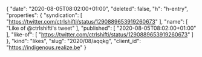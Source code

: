 {
  "date": "2020-08-05T08:02:00+01:00",
  "deleted": false,
  "h": "h-entry",
  "properties": {
    "syndication": [
      "https://twitter.com/ctrlshifti/status/1290889653919260673"
    ],
    "name": [
      "Like of @ctrlshifti's tweet"
    ],
    "published": [
      "2020-08-05T08:02:00+01:00"
    ],
    "like-of": [
      "https://twitter.com/ctrlshifti/status/1290889653919260673"
    ]
  },
  "kind": "likes",
  "slug": "2020/08/aqqkg",
  "client_id": "https://indigenous.realize.be"
}
